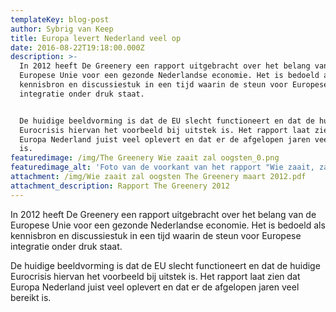 ```yaml
---
templateKey: blog-post
author: Sybrig van Keep
title: Europa levert Nederland veel op
date: 2016-08-22T19:18:00.000Z
description: >-
  In 2012 heeft De Greenery een rapport uitgebracht over het belang van de
  Europese Unie voor een gezonde Nederlandse economie. Het is bedoeld als
  kennisbron en discussiestuk in een tijd waarin de steun voor Europese
  integratie onder druk staat. 


  De huidige beeldvorming is dat de EU slecht functioneert en dat de huidige
  Eurocrisis hiervan het voorbeeld bij uitstek is. Het rapport laat zien dat
  Europa Nederland juist veel oplevert en dat er de afgelopen jaren veel bereikt
  is.
featuredimage: /img/The Greenery Wie zaait zal oogsten_0.png
featuredimage_alt: 'Foto van de voorkant van het rapport "Wie zaait, zal oogsten"'
attachment: /img/Wie zaait zal oogsten The Greenery maart 2012.pdf
attachment_description: Rapport The Greenery 2012
---
```

In 2012 heeft De Greenery een rapport uitgebracht over het belang van de Europese Unie voor een gezonde Nederlandse economie. Het is bedoeld als kennisbron en discussiestuk in een tijd waarin de steun voor Europese integratie onder druk staat.

De huidige beeldvorming is dat de EU slecht functioneert en dat de huidige Eurocrisis hiervan het voorbeeld bij uitstek is. Het rapport laat zien dat Europa Nederland juist veel oplevert en dat er de afgelopen jaren veel bereikt is.
